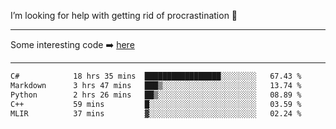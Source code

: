 I’m looking for help with getting rid of procrastination 🤔

-----

Some interesting code :arrow_right: [here](https://github.com/zhen8838/playground)

-----

<!--START_SECTION:waka-->

```txt
C#            18 hrs 35 mins  █████████████████░░░░░░░░   67.43 %
Markdown      3 hrs 47 mins   ███▒░░░░░░░░░░░░░░░░░░░░░   13.74 %
Python        2 hrs 26 mins   ██▒░░░░░░░░░░░░░░░░░░░░░░   08.89 %
C++           59 mins         █░░░░░░░░░░░░░░░░░░░░░░░░   03.59 %
MLIR          37 mins         ▓░░░░░░░░░░░░░░░░░░░░░░░░   02.24 %
```

<!--END_SECTION:waka-->

<!--
**zhen8838/zhen8838** is a ✨ _special_ ✨ repository because its `README.md` (this file) appears on your GitHub profile.

Here are some ideas to get you started:

- 🔭 I’m currently working on ...
- 🌱 I’m currently learning ...
- 👯 I’m looking to collaborate on ...
 ...
- 💬 Ask me about ...
- 📫 How to reach me: ...
- 😄 Pronouns: ...
- ⚡ Fun fact: ...
-->
